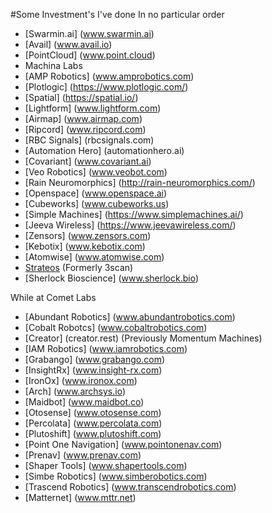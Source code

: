 #Some Investment's I've done
In no particular order

* [Swarmin.ai] (www.swarmin.ai)
* [Avail] (www.avail.io)
* [PointCloud] (www.point.cloud)
* Machina Labs
* [AMP Robotics] (www.amprobotics.com)
* [Plotlogic] (https://www.plotlogic.com/)
* [Spatial] (https://spatial.io/)
* [Lightform] (www.lightform.com)
* [Airmap] (www.airmap.com)
* [Ripcord] (www.ripcord.com)
* [RBC Signals] (rbcsignals.com)
* [Automation Hero] (automationhero.ai)
* [Covariant] (www.covariant.ai)
* [Veo Robotics] (www.veobot.com)
* [Rain Neuromorphics] (http://rain-neuromorphics.com/)
* [Openspace] (www.openspace.ai)
* [Cubeworks] (www.cubeworks.us)
* [Simple Machines] (https://www.simplemachines.ai/)
* [Jeeva Wireless] (https://www.jeevawireless.com/)
* [Zensors] (www.zensors.com)
* [Kebotix] (www.kebotix.com)
* [Atomwise] (www.atomwise.com)
* [Strateos]() (Formerly 3scan)
* [Sherlock Bioscience] (www.sherlock.bio)

While at Comet Labs
* [Abundant Robotics] (www.abundantrobotics.com)
* [Cobalt Robotcs] (www.cobaltrobotics.com)
* [Creator] (creator.rest) (Previously Momentum Machines)
* [IAM Robotics] (www.iamrobotics.com)
* [Grabango] (www.grabango.com)
* [InsightRx] (www.insight-rx.com)
* [IronOx] (www.ironox.com)
* [Arch] (www.archsys.io)
* [Maidbot] (www.maidbot.co)
* [Otosense] (www.otosense.com)
* [Percolata] (www.percolata.com)
* [Plutoshift] (www.plutoshift.com)
* [Point One Navigation] (www.pointonenav.com)
* [Prenav] (www.prenav.com)
* [Shaper Tools] (www.shapertools.com)
* [Simbe Robotics] (www.simberobotics.com)
* [Trascend Robotics] (www.transcendrobotics.com)
* [Matternet] (www.mttr.net)
